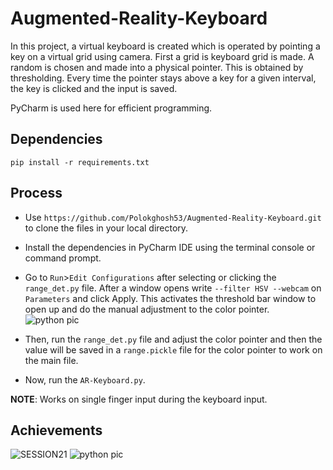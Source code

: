 # Augmented-Reality-Keyboard
In this project, a virtual keyboard is created which is operated by pointing a key on a virtual grid using camera. First a grid is keyboard grid is made. A random is chosen and made into a physical pointer. This is obtained by thresholding. Every time the pointer stays above a key for a given interval, the key is clicked and the input is saved.

PyCharm is used here for efficient programming.

## Dependencies
`pip install -r requirements.txt`

## Process
* Use `https://github.com/Polokghosh53/Augmented-Reality-Keyboard.git` to clone the files in your local directory.
* Install the dependencies in PyCharm IDE using the terminal console or command prompt.
* Go to `Run`>`Edit Configurations` after selecting or clicking the `range_det.py` file. After a window opens write `--filter HSV --webcam` on `Parameters` and click Apply. This activates the threshold bar window to open up and do the manual adjustment to the color pointer.
![python pic](https://user-images.githubusercontent.com/57084217/131241749-4b1ac918-1263-4557-96cf-1dd4558bb21c.PNG)

* Then, run the `range_det.py` file and adjust the color pointer and then the value will be saved in a `range.pickle` file for the color pointer to work on the main file.
* Now, run the `AR-Keyboard.py`.

**NOTE**: Works on single finger input during the keyboard input.

## Achievements
![SESSION21](https://user-images.githubusercontent.com/57084217/131241956-cc982633-bdf2-4727-9404-15a2a5c90e51.jpg)
![python pic](https://user-images.githubusercontent.com/57084217/131242014-048eeb45-b01e-4957-b8aa-0b6bb234ebb6.PNG)
